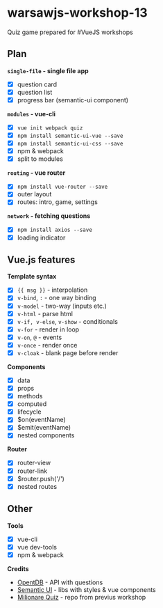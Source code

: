 # warsawjs-workshop-13
Quiz game prepared for #VueJS workshops

## Plan
**`single-file` - single file app**
* [x] question card
* [x] question list
* [x] progress bar (semantic-ui component)

**`modules` - vue-cli**
* [x] `vue init webpack quiz`
* [x] `npm install semantic-ui-vue --save`
* [x] `npm install semantic-ui-css --save`
* [x] npm & webpack
* [x] split to modules

**`routing` - vue router**
* [x] `npm install vue-router --save`
* [x] outer layout
* [x] routes: intro, game, settings

**`network` - fetching questions**
* [x] `npm install axios --save`
* [x] loading indicator

## Vue.js features
**Template syntax**
* [x] `{{ msg }}` - interpolation
* [x] `v-bind`, `:` - one way binding
* [x] `v-model` - two-way (inputs etc.)
* [x] `v-html` - parse html
* [x] `v-if, v-else`, `v-show` - conditionals
* [x] `v-for` - render in loop
* [x] `v-on`, `@` - events
* [x] `v-once` - render once
* [x] `v-cloak` - blank page before render

**Components**
* [x] data
* [x] props
* [x] methods
* [x] computed
* [x] lifecycle
* [x] $on(eventName)
* [x] $emit(eventName)
* [x] nested components

**Router**
* [x] router-view
* [x] router-link
* [x] $router.push('/')
* [x] nested routes

## Other
**Tools**
* [x] vue-cli
* [x] vue dev-tools
* [x] npm & webpack

**Credits**
* [OpentDB](https://opentdb.com/api.php?amount=5&type=boolean) - API with questions
* [Semantic UI](https://semantic-ui-vue.github.io/) - libs with styles & vue components
* [Milionare Quiz](https://github.com/Valian/warsawjs-workshop-12-quiz) - repo from previus workshop